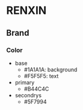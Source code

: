 # RENXIN




## Brand

### Color

- base
    - #1A1A1A: background
    - #F5F5F5: text
- primary
    - #B44C4C
- secondrys
    - #5F7994
